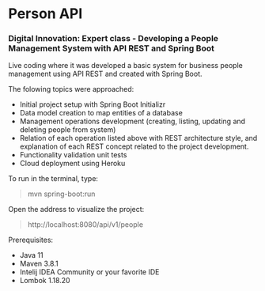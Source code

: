 # Person API

### Digital Innovation: Expert class - Developing a People Management System with API REST and Spring Boot

Live coding where it was developed a basic system for business people management using API REST and created with Spring Boot.

The folowing topics were approached:

- Initial project setup with Spring Boot Initializr
- Data model creation to map entities of a database
- Management operations development (creating, listing, updating and deleting people from system)
- Relation of each operation listed above  with REST architecture style, and explanation of each REST concept related to the project development.
- Functionality validation unit tests
- Cloud deployment using Heroku

To run in the terminal, type:

> mvn spring-boot:run

Open the address to visualize the project:

> http://localhost:8080/api/v1/people

Prerequisites:

- Java 11
- Maven 3.8.1
- Intelij IDEA Community or your favorite IDE
- Lombok 1.18.20
